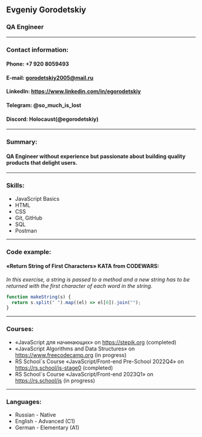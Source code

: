 ## **Evgeniy Gorodetskiy**

### QA Engineer
--------------------------
### Contact information:
#### **Phone:** +7 920 8059493
#### **E-mail:** gorodetskiy2005@mail.ru
#### **LinkedIn:** https://www.linkedin.com/in/egorodetskiy
#### **Telegram:** @so_much_is_lost
#### **Discord:** Holocaust(@egorodetskiy)
--------------------------
### Summary:
#### QA Engineer without experience but passionate about building quality products that delight users.
--------------------------
### Skills:
- JavaScript Basics
- HTML
- CSS
- Git, GitHub
- SQL
- Postman
--------------------------
### Code example:
#### «Return String of First Characters» KATA from CODEWARS: 
*In this exercise, a string is passed to a method and a new string has to be returned with the first character of each word in the string.*
```javascript
function makeString(s) {
  return s.split(" ").map((el) => el[0]).join("");
}
```
--------------------------
### Courses:
- «JavaScript для начинающих» on https://stepik.org (completed)
- «JavaScript Algorithms and Data Structures» on https://www.freecodecamp.org (in progress)
- RS School`s Course «JavaScript/Front-end Pre-School 2022Q4» on https://rs.school/js-stage0 (completed)
- RS School`s Course «JavaScript/Front-end 2023Q1» on https://rs.school/js (in progress)

--------------------------
### Languages:
- Russian - Native
- English - Advanced (C1)
- German - Elementary (A1)
